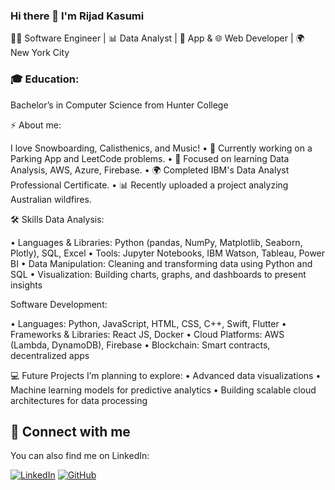 ### Hi there 👋 I'm Rijad Kasumi
👨‍💻 Software Engineer | 📊 Data Analyst | 📱 App & 🌐 Web Developer | 🌍 New York City

### 🎓 Education: 
Bachelor’s in Computer Science from Hunter College

⚡ About me: 

I love Snowboarding, Calisthenics, and Music!
• 🔭 Currently working on a Parking App and LeetCode problems.
• 🌱 Focused on learning Data Analysis, AWS, Azure, Firebase.
• 🌍 Completed IBM's Data Analyst Professional Certificate.
• 📊 Recently uploaded a project analyzing Australian wildfires.


🛠 Skills
Data Analysis:

• Languages & Libraries: Python (pandas, NumPy, Matplotlib, Seaborn, Plotly), SQL, Excel
• Tools: Jupyter Notebooks, IBM Watson, Tableau, Power BI
• Data Manipulation: Cleaning and transforming data using Python and SQL
• Visualization: Building charts, graphs, and dashboards to present insights

Software Development:

• Languages: Python, JavaScript, HTML, CSS, C++, Swift, Flutter
• Frameworks & Libraries: React JS, Docker
• Cloud Platforms: AWS (Lambda, DynamoDB), Firebase
• Blockchain: Smart contracts, decentralized apps

💻 Future Projects
I’m planning to explore:
• Advanced data visualizations
• Machine learning models for predictive analytics
• Building scalable cloud architectures for data processing


## 🤝 Connect with me

You can also find me on LinkedIn:

[![LinkedIn](https://img.shields.io/badge/-LinkedIn-0077B5?style=for-the-badge&logo=linkedin&logoColor=white)](https://www.linkedin.com/in/rijadkasumi/)
[![GitHub](https://img.shields.io/badge/-GitHub-000?style=for-the-badge&logo=GitHub)](https://github.com/rijadkasumi)

